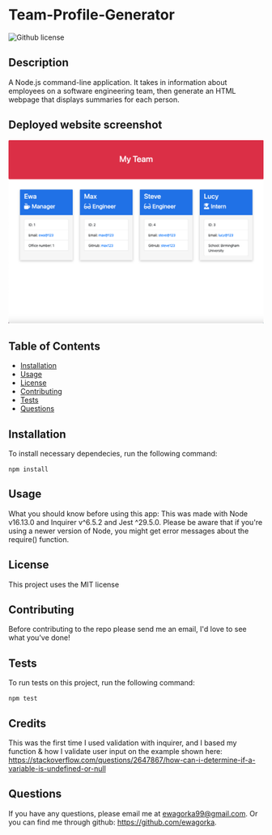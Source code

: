 # Team-Profile-Generator
 ![Github license](https://img.shields.io/badge/License-MIT-blue.svg)

  ## Description
A Node.js command-line application. It takes in information about employees on a software engineering team, then generate an HTML webpage that displays summaries for each person.

  ## Deployed website screenshot
 ![Deployed website screenshot](assets/images/generatedTeamWebsite.png)
 

  ## Table of Contents
  * [Installation](#installation)
  * [Usage](#usage)
  * [License](#license)
  * [Contributing](#contributing)
  * [Tests](#tests)
  * [Questions](#questions)
  
  ## Installation

  To install necessary dependecies, run the following command:
  ```
  npm install
  ```

  ## Usage
  
  What you should know before using this app: 
  This was made with Node v16.13.0 and Inquirer v^6.5.2 and Jest ^29.5.0. Please be aware that if you're using a newer version of Node, you might get error messages about the require() function.

  ## License

  This project uses the MIT license

  ## Contributing

  Before contributing to the repo please send me an email, I'd love to see what you've done!

  ## Tests

  To run tests on this project, run the following command:
  ```
  npm test
  ```
  ## Credits
  This was the first time I used validation with inquirer, and I based my function & how I validate user input on the example shown here: https://stackoverflow.com/questions/2647867/how-can-i-determine-if-a-variable-is-undefined-or-null

  ## Questions

  If you have any questions, please email me at ewagorka99@gmail.com.
  Or you can find me through github: https://github.com/ewagorka.
